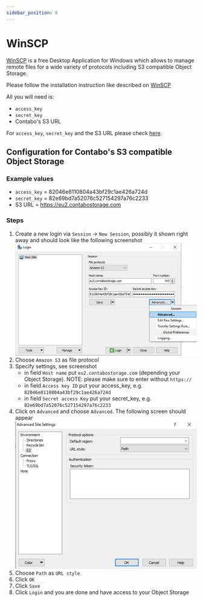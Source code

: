 ```yaml
---
sidebar_position: 6
---
```


# WinSCP

[WinSCP](https://winscp.net/) is a free Desktop Application for Windows which allows to manage remote files for a wide variety of protocols including S3 compatible Object Storage.

Please follow the installation instruction like described on [WinSCP](https://winscp.net/eng/download.php)

All you will need is:

* `access_key`
* `secret_key`
* Contabo's S3 URL

For `access_key`, `secret_key` and the S3 URL please check [here](/docs/products/Object-Storage/s3-connection-settings).

## Configuration for Contabo's S3 compatible Object Storage

### Example values

* `access_key` = 82046e8110804a43bf29c1ae426a724d
* `secret_key` = 82e69bd7a52076c527154297a76c2233
* S3 URL = https://eu2.contabostorage.com

### Steps

1. Create a new login via `Session` -> `New Session`, possibly it shown right away and should look like the following screenshot
  ![settings](/img/products/object-storage/tools/winscp/winscp-settings.png)
2. Choose `Amazon S3` as file protocol
3. Specify settings, see screenshot
   * in field `Host name` put `eu2.contabostorage.com` (depending your Object Storage). NOTE: please make sure to enter without `https://`
   * in field `Access key ID` put your access_key, e.g. `82046e8110804a43bf29c1ae426a724d`
   * in field `Secret access Key` put your secret_key, e.g. `82e69bd7a52076c527154297a76c2233`
4. Click on `Advanced` and choose `Advanced`. The following screen should appear ![advanced](/img/products/object-storage/tools/winscp/winscp-advanced-settings.png)
5. Choose `Path` as `URL style`
6. Click `OK`
7. Click `Save`
8. Click `Login` and you are done and have access to your Object Storage
